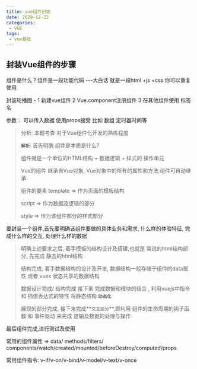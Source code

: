 ```yaml
---
title: vue组件封装
date: 2020-12-22
categories:
 - VUE
tags: 
 - vue基础
---
```


## 封装Vue组件的步骤

组件是什么？组件是一段功能代码  ---大白话 就是一段html +js +css   你可以重复使用

封装轮播图 -  1 新建vue组件 2 Vue.component注册组件 3  在其他组件使用 标签名



参数： 可以传入数据 使用props接受 比如 数组 定时器时间等

> 分析: 本题考查 对于Vue组件化开发的熟练程度
>
> **`解析`**: 首先明确 组件是本质是什么?  
>
> 组件就是一个单位的HTML结构 + 数据逻辑 + 样式的 操作单元 
>
> Vue的组件 继承自Vue对象, Vue对象中的所有的属性和方法,组件可自动继承. 
>
> 组件的要素  template  =>  作为页面的模板结构 
>
> script  => 作为数据及逻辑的部分
>
> style  => 作为该组件部分的样式部分

要封装一个组件,首先要明确该组件要做的具体业务和需求,  什么样的体验特征, 完成什么样的交互, 处理什么样的数据

> 明确上述要求之后, 着手模板的结构设计及搭建,也就是 常说的html结构部分,  先完成 静态的html结构
>
> 结构完成, 着手数据结构的设计及开发, 数据结构一般存储于组件的data属性 或者 vuex 状态共享的数据结构
>
> 数据设计完成/ 结构完成  接下来 完成数据和模块的结合 , 利用vuejs中指令和 插值表达式的特性 将静态结构 **`动态化`**
>
> 展现的部分完成, 接下来完成**`交互部分`**,即利用 组件的生命周期的钩子函数 和 事件驱动 来完成 逻辑及数据的处理与操作

最后组件完成,进行测试及使用

常用的组件属性 => data/ methods/filters/ components/watch/created/mounted/beforeDestroy/computed/props

常用组件指令: v-if/v-on/v-bind/v-model/v-text/v-once
